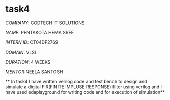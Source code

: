 # task4

*COMPANY*: CODTECH IT SOLUTIONS 

*NAME*: PENTAKOTA HEMA SREE

*INTERN ID*: CT04DF2769

*DOMAIN*: VLSI

*DURATION*: 4 WEEKS

*MENTOR*:NEELA SANTOSH

** In task4 I have written verilog code and test bench to design and simulate a digital FIR(FINITE IMPLUSE RESPONSE) filter using verilog and I have used edaplayground for writing code and for execution of simulation**
